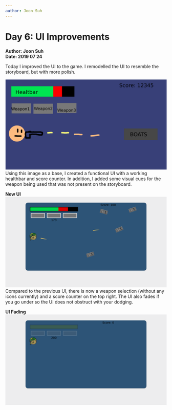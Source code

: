 ```yaml
---
author: Joon Suh
---
```

# Day 6: UI Improvements
**Author: Joon Suh**  
**Date: 2019 07 24**

Today I improved the UI to the game.  I remodelled the UI to resemble the storyboard, but with more polish.

![storybored.png](storybored.png)
Using this image as a base, I created a functional UI with a working healthbar and score counter.  In addition, I added some visual cues for the weapon being used that was not present on the storyboard.  

__New UI__
![complexui.png](complexui.png)
Compared to the previous UI, there is now a weapon selection (without any icons currently) and a score counter on the top right.  The UI also fades if you go under so the UI does not obstruct with your dodging.  

__UI Fading__
![fade.png](fade.png)
